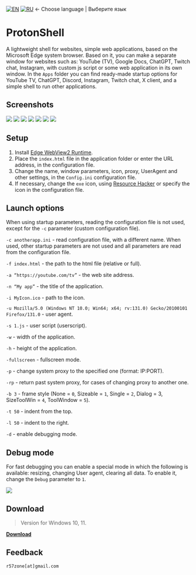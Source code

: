 [![EN](https://user-images.githubusercontent.com/9499881/33184537-7be87e86-d096-11e7-89bb-f3286f752bc6.png)](https://github.com/r57zone/ProtonShell/blob/master/README.md) 
[![RU](https://user-images.githubusercontent.com/9499881/27683795-5b0fbac6-5cd8-11e7-929c-057833e01fb1.png)](https://github.com/r57zone/ProtonShell/blob/master/README.RU.md) 
← Choose language | Выберите язык

# ProtonShell
A lightweight shell for websites, simple web applications, based on the Microsoft Edge system browser. Based on it, you can make a separate window for websites such as: YouTube (TV), Google Docs, ChatGPT, Twitch chat, Instagram, with custom js script or some web application in its own window. In the `Apps` folder you can find ready-made startup options for YouTube TV, ChatGPT, Discord, Instagram, Twitch chat, X client, and a simple shell to run other applications. 

## Screenshots
![](https://github.com/user-attachments/assets/902b2e58-664d-460f-abfd-37de3c8c920b)
[![](https://github.com/user-attachments/assets/3fb00a8e-e835-45fe-9fa6-46657f4c1e0b)](https://github.com/user-attachments/assets/08b09024-ff66-4e07-837c-5b4d918862d7)
[![](https://github.com/user-attachments/assets/c5f0d903-e7d4-42f3-91ad-38f7b6f08d4b)](https://github.com/user-attachments/assets/22419527-2937-4bdc-a7b8-95097cf25de7)
[![](https://github-production-user-asset-6210df.s3.amazonaws.com/9499881/258204596-0de84193-e560-4165-b104-69c5a0b63d34.jpg)](https://github.com/r57zone/ProtonShell/assets/9499881/6a2701eb-869e-480a-8548-628daec17fe7)
[![](https://github-production-user-asset-6210df.s3.amazonaws.com/9499881/258204442-90eb9ab6-d54b-4131-a8e8-12735213935f.jpg)](https://github.com/r57zone/ProtonShell/assets/9499881/e1ff8392-ba8b-4373-a20b-0d1a29773c10)
[![](https://github.com/user-attachments/assets/773978d5-e43c-4733-b05c-58fcad6c6a40)](https://github.com/user-attachments/assets/a4e77acb-1bfd-4fff-8e31-7415cd8b853a)
[![](https://github.com/user-attachments/assets/1c1a5637-6383-428a-8331-84656150f294)](https://github.com/user-attachments/assets/325c1c6d-8125-4f0a-beab-696e5fe7f19f)

## Setup
1. Install [Edge WebView2 Runtime](https://developer.microsoft.com/en-us/microsoft-edge/webview2/).
2. Place the `index.html` file in the application folder or enter the URL address, in the configuration file.
3. Change the name, window parameters, icon, proxy, UserAgent and other settings, in the `Config.ini` configuration file.
4. If necessary, change the `exe` icon, using [Resource Hacker](http://www.angusj.com/resourcehacker/) or specify the icon in the configuration file.

## Launch options
When using startup parameters, reading the configuration file is not used, except for the `-c` parameter (custom configuration file).

`-c anotherapp.ini` - read configuration file, with a different name. When used, other startup parameters are not used and all parameters are read from the configuration file.

`-f index.html` - the path to the html file (relative or full).

`-a “https://youtube.com/tv”` - the web site address.

`-n “My app”` - the title of the application.

`-i MyIcon.ico` - path to the icon.

`-u Mozilla/5.0 (Windows NT 10.0; Win64; x64; rv:131.0) Gecko/20100101 Firefox/131.0` - user agent.

`-s 1.js` - user script (userscript).

`-w` - width of the application.

`-h` - height of the application.

`-fullscreen` - fullscreen mode.

`-p` - change system proxy to the specified one (format: IP:PORT).

`-rp` - return past system proxy, for cases of changing proxy to another one.

`-b 3` - frame style (None = `0`, Sizeable = `1`, Single = `2`, Dialog = 3, SizeToolWin = `4`, ToolWindow = `5`).

`-t 50` - indent from the top.

`-l 50` - indent to the right.

`-d` - enable debugging mode.

## Debug mode
For fast debugging you can enable a special mode in which the following is available: resizing, changing User agent, clearing all data. To enable it, change the `Debug` parameter to `1`.

[![](https://github.com/user-attachments/assets/c71837e8-9097-438f-8e15-93efc42b65d3)](https://github.com/user-attachments/assets/e2e88215-3e52-46dd-b24a-42eb6bfdc3e7)

## Download
>Version for Windows 10, 11.<br>

**[Download](https://github.com/r57zone/ProtonShell/releases)**

## Feedback
`r57zone[at]gmail.com`